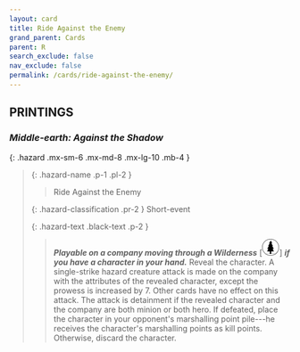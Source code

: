 ```yaml
---
layout: card
title: Ride Against the Enemy
grand_parent: Cards
parent: R
search_exclude: false
nav_exclude: false
permalink: /cards/ride-against-the-enemy/
---
```


## PRINTINGS


### _Middle-earth: Against the Shadow_

{: .hazard .mx-sm-6 .mx-md-8 .mx-lg-10 .mb-4 }
> {: .hazard-name .p-1 .pl-2 }
> > <div class="hazard-mp"></div>
> > <div class="card-name">Ride Against the Enemy</div>
>
> {: .hazard-classification .pr-2 }
> Short-event
>
> {: .hazard-text .black-text .p-2 }
> > ***Playable on a company moving through a Wilderness*** \[![](/assets/images/wilderness.svg)] ***if you have a character in your hand.*** Reveal the character. A single-strike hazard creature attack is made on the company with the attributes of the revealed character, except the prowess is increased by 7. Other cards have no effect on this attack. The attack is detainment if the revealed character and the company are both minion or both hero. If defeated, place the character in your opponent's marshalling point pile---he receives the character's marshalling points as kill points. Otherwise, discard the character. 
>
